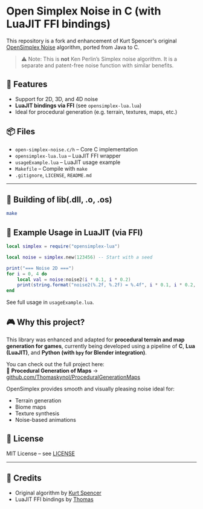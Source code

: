# Open Simplex Noise in C (with LuaJIT FFI bindings)

This repository is a fork and enhancement of Kurt Spencer's original [OpenSimplex Noise](https://gist.github.com/KdotJPG) algorithm, ported from Java to C.

> ⚠️ Note: This is **not** Ken Perlin’s Simplex noise algorithm. It is a separate and patent-free noise function with similar benefits.

## 🚀 Features

- Support for 2D, 3D, and 4D noise
- **LuaJIT bindings via FFI** (see `opensimplex-lua.lua`)
- Ideal for procedural generation (e.g. terrain, textures, maps, etc.)

## 📦 Files

- `open-simplex-noise.c/h` – Core C implementation
- `opensimplex-lua.lua` – LuaJIT FFI wrapper
- `usageExample.lua` – LuaJIT usage example
- `Makefile` – Compile with `make`
- `.gitignore`, `LICENSE`, `README.md`

---

## 🔧 Building of lib(.dll, .o, .os)

```sh
make
```

## 🔌 Example Usage in LuaJIT (via FFI)

```lua
local simplex = require("opensimplex-lua")

local noise = simplex.new(123456) -- Start with a seed

print("=== Noise 2D ===")
for i = 0, 4 do
    local val = noise:noise2(i * 0.1, i * 0.2)
    print(string.format("noise2(%.2f, %.2f) = %.4f", i * 0.1, i * 0.2, val))
end
```

See full usage in `usageExample.lua`.

## 🎮 Why this project?

This library was enhanced and adapted for **procedural terrain and map generation for games**, currently being developed using a pipeline of **C**, **Lua (LuaJIT)**, and **Python (with `bpy` for Blender integration)**.

You can check out the full project here:  
🔗 **Procedural Generation of Maps** → [github.com/Thomaskynol/ProceduralGenerationMaps](https://github.com/Thomaskynol/ProceduralGenerationMaps)


OpenSimplex provides smooth and visually pleasing noise ideal for:

* Terrain generation
* Biome maps
* Texture synthesis
* Noise-based animations

## 📜 License

MIT License – see [LICENSE](./LICENSE)

---

## 🙌 Credits

* Original algorithm by [Kurt Spencer](https://gist.github.com/KdotJPG)
* LuaJIT FFI bindings by [Thomas](https://github.com/thomasbravou)
